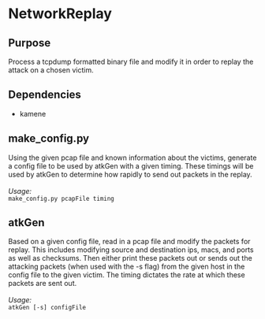 # NetworkReplay

## Purpose
Process a tcpdump formatted binary file and modify it in order to replay the attack on a chosen victim.

## Dependencies 
- kamene

## make_config.py
Using the given pcap file and known information about the victims, generate a config file to be used by atkGen with a given timing. These timings will be used by atkGen to determine how rapidly to send out packets in the replay.<br>
<br> *Usage:*<br>```make_config.py pcapFile timing```


## atkGen
Based on a given config file, read in a pcap file and modify the packets for replay. This includes modifying source and destination ips, macs, and ports as well as checksums. Then either print these packets out or sends out the attacking packets (when used with the -s flag) from the given host in the config file to the given victim. The timing dictates the rate at which these packets are sent out.<br>
<br>*Usage:*<br>```atkGen [-s] configFile```